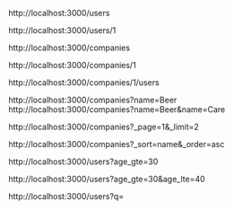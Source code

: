 <!-- 获取所有用户信息 -->
http://localhost:3000/users
<!-- 获取id为1的用户信息 -->
http://localhost:3000/users/1
<!-- 获取公司的所有信息 -->
http://localhost:3000/companies
<!-- 获取id为1的公司信息 -->
http://localhost:3000/companies/1
<!-- 获取id为1的公司员工的信息 -->
http://localhost:3000/companies/1/users
<!-- 根据公司名字获取信息 -->
http://localhost:3000/companies?name=Beer
http://localhost:3000/companies?name=Beer&name=Care

<!-- 根据页数限制数据 -->
http://localhost:3000/companies?_page=1&_limit=2

<!-- 升序排序 asc升序，desc降序-->
http://localhost:3000/companies?_sort=name&_order=asc

<!-- 获取年龄30及以上的 -->
http://localhost:3000/users?age_gte=30

<!-- 30-40岁的 -->
http://localhost:3000/users?age_gte=30&age_lte=40

<!-- 搜索用户信息 -->
http://localhost:3000/users?q=